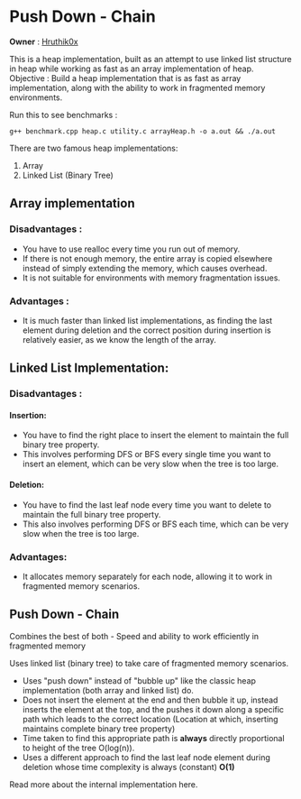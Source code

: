# Push Down - Chain
**Owner** : [Hruthik0x](https:/github.com/hruthik0x)

This is a heap implementation, built as an attempt to use linked list structure in heap while working as fast as an array implementation of heap.<br>
Objective : Build a heap implementation that is as fast as array implementation, along with the ability to work in fragmented memory environments.

Run this to see benchmarks : 

    g++ benchmark.cpp heap.c utility.c arrayHeap.h -o a.out && ./a.out

There are two famous heap implementations:
1) Array
2) Linked List (Binary Tree)

## Array implementation 
### Disadvantages :

- You have to use realloc every time you run out of memory.
- If there is not enough memory, the entire array is copied elsewhere instead of simply extending the memory, which causes overhead.
- It is not suitable for environments with memory fragmentation issues.

### Advantages :

- It is much faster than linked list implementations, as finding the last element during deletion and the correct position during insertion is relatively easier, as we know the length of the array.

## Linked List Implementation:
### Disadvantages : 
#### Insertion:
- You have to find the right place to insert the element to maintain the full binary tree property.
- This involves performing DFS or BFS every single time you want to insert an element, which can be very slow when the tree is too large.
#### Deletion:
- You have to find the last leaf node every time you want to delete to maintain the full binary tree property.
- This also involves performing DFS or BFS each time, which can be very slow when the tree is too large.

### Advantages:
- It allocates memory separately for each node, allowing it to work in fragmented memory scenarios.


## Push Down - Chain
Combines the best of both - Speed and ability to work efficiently in fragmented memory

Uses linked list (binary tree) to take care of fragmented memory scenarios.

- Uses "push down" instead of "bubble up" like the classic heap implementation (both array and linked list) do.
- Does not insert the element at the end and then bubble it up, instead inserts the element at the top, and the pushes it down along a specific path which leads to the correct location (Location at which, inserting maintains complete binary tree property)
- Time taken to find this appropriate path is **always** directly proportional to height of the tree O(log(n)).
- Uses a different approach to find the last leaf node element during deletion whose time complexity is always (constant) **O(1)**

Read more about the internal implementation here.                                                                                                                                             